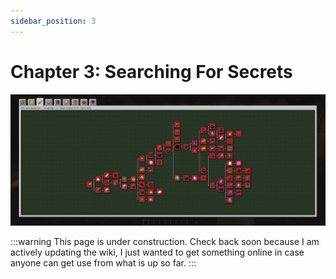 ```yaml
---
sidebar_position: 3
---
```


# Chapter 3: Searching For Secrets

![Chapter 3 Advancement Page](./img/chapter_3.png)

:::warning
This page is under construction. Check back soon because I am actively updating the wiki, I just wanted to get something online in case anyone can get use from what is up so far.
:::
